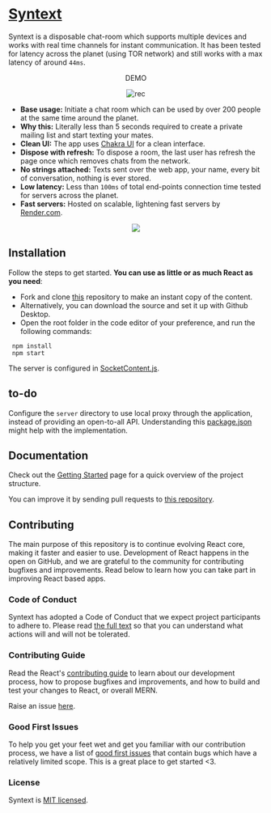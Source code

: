 # [Syntext](https://syntext.vercel.app)

Syntext is a disposable chat-room which supports multiple devices and works with real time channels for instant communication.
It has been tested for latency across the planet (using TOR network) and still works with a max latency of around `44ms`.

<div align="center">
  DEMO

  ![rec](https://github.com/user-attachments/assets/8d8ab83b-a2e3-43e5-90ab-00fcf3ff51c2)
</div>

- **Base usage:** Initiate a chat room which can be used by over 200 people at the same time around the planet.
- **Why this:** Literally less than 5 seconds required to create a private mailing list and start texting your mates.
- **Clean UI:** The app uses [Chakra UI](https://chakra-ui.com/) for a clean interface.
- **Dispose with refresh:** To dispose a room, the last user has refresh the page once which removes chats from the network.
- **No strings attached:** Texts sent over the web app, your name, every bit of conversation, nothing is ever stored.
- **Low latency:** Less than `100ms` of total end-points connection time tested for servers across the planet.
- **Fast servers:** Hosted on scalable, lightening fast servers by [Render.com](https://render.com).

<div align="center">
  <img src="https://cdn.statically.io/gh/thatsameguyokay/images/main/fortlax.png">
</div>

## Installation

Follow the steps to get started. **You can use as little or as much React as you need**:

- Fork and clone [this](https://github.com/sambhavsaxena/syntext) repository to make an instant copy of the content.
- Alternatively, you can download the source and set it up with Github Desktop.
- Open the root folder in the code editor of your preference, and run the following commands:

```
 npm install
 npm start
```

The server is configured in [SocketContent.js](https://github.com/sambhavsaxena/syntext/blob/main/src/socketContext.js).

## to-do

Configure the `server` directory to use local proxy through the application, instead of providing an open-to-all API.
Understanding this [package.json](https://github.com/sambhavsaxena/ikigai/blob/081e3e781e2621d0205d2d743511ecb66e2ffc7d/frontend/package.json#L3) might help with the implementation.

## Documentation

Check out the [Getting Started](https://reactjs.org/docs/getting-started.html) page for a quick overview of the project structure.

You can improve it by sending pull requests to [this repository](https://github.com/sambhavsaxena/syntext).

## Contributing

The main purpose of this repository is to continue evolving React core, making it faster and easier to use. Development of React happens in the open on GitHub, and we are grateful to the community for contributing bugfixes and improvements. Read below to learn how you can take part in improving React based apps.

### Code of Conduct

Syntext has adopted a Code of Conduct that we expect project participants to adhere to. Please read [the full text](https://code.fb.com/codeofconduct) so that you can understand what actions will and will not be tolerated.

### Contributing Guide

Read the React's [contributing guide](https://reactjs.org/contributing/how-to-contribute.html) to learn about our development process, how to propose bugfixes and improvements, and how to build and test your changes to React, or overall MERN.

Raise an issue [here](https://github.com/sambhavsaxena/syntext/issues).

### Good First Issues

To help you get your feet wet and get you familiar with our contribution process, we have a list of [good first issues](https://github.com/sambhavsaxena/syntext/labels/good%20first%20issue) that contain bugs which have a relatively limited scope. This is a great place to get started <3.

### License

Syntext is [MIT licensed](./LICENSE).
